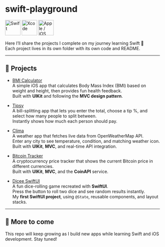 # swift-playground

<p align="left">
  <img src="https://cdn.jsdelivr.net/gh/devicons/devicon/icons/swift/swift-original.svg" alt="Swift" width="50" height="50"/>
  <img src="https://cdn.jsdelivr.net/gh/devicons/devicon/icons/xcode/xcode-original.svg" alt="Xcode" width="50" height="50"/>
  <img src="https://cdn.jsdelivr.net/gh/devicons/devicon/icons/apple/apple-original.svg" alt="Apple / iOS" width="50" height="50"/>
</p>

Here I’ll share the projects I complete on my journey learning Swift 🚀  
Each project lives in its own folder with its own code and README.

---

## 📂 Projects

- [BMI Calculator](BMI-Calculator/README.md)  
  A simple iOS app that calculates Body Mass Index (BMI) based on weight and height, then provides fun health feedback.  
  Built with **UIKit** and following the **MVC design pattern**.

- [Tipsy](Tipsy/README.md)  
  A bill-splitting app that lets you enter the total, choose a tip %, and select how many people to split between.  
  Instantly shows how much each person should pay.

- [Clima](Clima/README.md)  
  A weather app that fetches live data from OpenWeatherMap API.  
  Enter any city to see temperature, condition, and matching weather icon.  
  Built with **UIKit**, **MVC**, and real-time API integration.

- [Bitcoin Tracker](BitcoinTracker/README.md)  
  A cryptocurrency price tracker that shows the current Bitcoin price in different currencies.  
  Built with **UIKit**, **MVC**, and the **CoinAPI** service.

- [Dicee SwiftUI](Dicee-SwiftUI/README.md)  
  A fun dice-rolling game recreated with **SwiftUI**.  
  Press the button to roll two dice and see random results instantly.  
  My **first SwiftUI project**, using `@State`, reusable components, and layout stacks.

---

## 🌱 More to come
This repo will keep growing as I build new apps while learning Swift and iOS development. Stay tuned!
